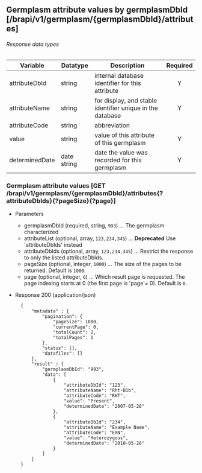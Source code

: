 ## Germplasm attribute values by germplasmDbId [/brapi/v1/germplasm/{germplasmDbId}/attributes]

###### Response data types
|Variable|Datatype|Description|Required|  
|------|------|------|:-----:|
|attributeDbId|string|internal database identifier for this attribute |Y|
|attributeName|string|for display, and stable identifier unique in the database|Y|
|attributeCode|string|abbreviation||
|value|string|value of this attribute of this germplasm|Y|
|determinedDate|date string|date the value was recorded for this germplasm|Y|

### Germplasm attribute values [GET /brapi/v1/germplasm/{germplasmDbId}/attributes{?attributeDbIds}{?pageSize}{?page}]

+ Parameters
    + germplasmDbId (required, string, `993`) ... The germplasm characterized 
    + attributeList (optional, array, `123,234,345`) ... **Deprecated** Use 'attributeDbIds' instead
    + attributeDbIds (optional, array, `123,234,345`) ... Restrict the response to only the listed attributeDbIds.
    + pageSize (optional, integer, `1000`) ... The size of the pages to be returned. Default is `1000`.
    + page (optional, integer, `0`) ... Which result page is requested. The page indexing starts at 0 (the first page is 'page'= 0). Default is `0`.

+ Response 200 (application/json)

        {
            "metadata" : {
                "pagination": {
                    "pageSize": 1000,
                    "currentPage": 0,
                    "totalCount": 2,
                    "totalPages": 1
                },
                "status": [],
                "datafiles": []
            },
            "result" : {
                "germplasmDbId": "993",
                "data": [
                    {
                        "attributeDbId": "123",
                        "attributeName": "Rht-B1b",
                        "attributeCode": "RHT",
                        "value": "Present", 
                        "determinedDate": "2007-05-28"
                    },
                    {
                        "attributeDbId": "234",
                        "attributeName": "Example Name",
                        "attributeCode": "EXN",
                        "value": "Heterozygous", 
                        "determinedDate": "2010-05-28"
                    }
                ]
            }
        }
